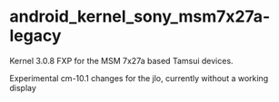 android_kernel_sony_msm7x27a-legacy
===================================

Kernel 3.0.8 FXP for the MSM 7x27a based Tamsui devices.

Experimental cm-10.1 changes for the jlo, currently without a working display
